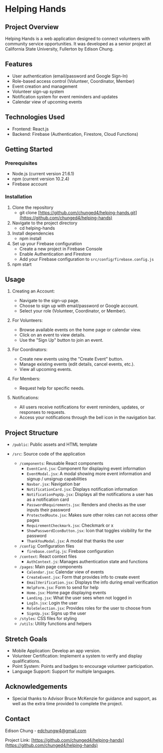 # Helping Hands

## Project Overview

Helping Hands is a web application designed to connect volunteers with community service opportunities. It was developed as a senior project at California State University, Fullerton by Edison Chung.

## Features

-   User authentication (email/password and Google Sign-In)
-   Role-based access control (Volunteer, Coordinator, Member)
-   Event creation and management
-   Volunteer sign-up system
-   Notification system for event reminders and updates
-   Calendar view of upcoming events

## Technologies Used

-   Frontend: React.js
-   Backend: Firebase (Authentication, Firestore, Cloud Functions)

## Getting Started

### Prerequisites

-   Node.js (current version 21.6.1)
-   npm (current version 10.2.4)
-   Firebase account

### Installation

1. Clone the repository
    - git clone [https://github.com/chunged4/helping-hands.git](https://github.com/chunged4/helping-hands)
2. Navigate to the project directory
    - cd helping-hands
3. Install dependencies
    - npm install
4. Set up your Firebase configuration
    - Create a new project in Firebase Console
    - Enable Authentication and Firestore
    - Add your Firebase configuration to `src/config/firebase.config.js`
5. npm start

## Usage

1. Creating an Account:

    - Navigate to the sign-up page.
    - Choose to sign up with email/password or Google account.
    - Select your role (Volunteer, Coordinator, or Member).

2. For Volunteers:

    - Browse available events on the home page or calendar view.
    - Click on an event to view details.
    - Use the "Sign Up" button to join an event.

3. For Coordinators:

    - Create new events using the "Create Event" button.
    - Manage existing events (edit details, cancel events, etc.).
    - View all upcoming events.

4. For Members:

    - Request help for specific needs.

5. Notifications:
    - All users receive notifications for event reminders, updates, or responses to requests.
    - Access your notifications through the bell icon in the navigation bar.

## Project Structure

-   `/public`: Public assets and HTML template
-   `/src`: Source code of the application

    -   `/components`: Reusable React components
        -   `EventCard.jsx`: Component for displaying event information
        -   `EventModal.jsx`: A modal showing more event information and signup / unsignup capabilities
        -   `Navbar.jsx`: Navigation bar
        -   `NotificationCard.jsx`: Displays notification information
        -   `NotificationPopUp.jsx`: Displays all the notifications a user has as a notification card
        -   `PasswordRequirements.jsx`: Renders and checks as the user inputs their password
        -   `ProtectedRoute.jsx`: Makes sure other roles can not access other pages
        -   `RequirementCheckmark.jsx`: Checkmark or x
        -   `ShowPasswordIconButton.jsx`: Icon that toggles visibility for the password
        -   `ThankYouModal.jsx`: A modal that thanks the user
    -   `/config`: Configuration files
        -   `firebase.config.js`: Firebase configuration
    -   `/context`: React context files
        -   `AuthContext.js`: Manages authentication state and functions
    -   `/pages`: Main page components
        -   `Calendar.jsx`: Calendar view of events
        -   `CreateEvent.jsx`: Form that provides info to create event
        -   `EmailVerification.jsx`: Displays the info during email verification
        -   `HelpForm.jsx`: Form to send for help
        -   `Home.jsx`: Home page displaying events
        -   `Landing.jsx`: What the user sees when not logged in
        -   `LogIn.jsx`: Login the user
        -   `RoleSelection.jsx`: Provides roles for the user to choose from
        -   `SignUp.jsx`: Signs up the user
    -   `/styles`: CSS files for styling
    -   `/utils`: Utility functions and helpers

## Stretch Goals

-   Mobile Application: Develop an app version.
-   Volunteer Certification: Implement a system to verify and display qualifications.
-   Point System: Points and badges to encourage volunteer participation.
-   Language Support: Support for multiple languages.

## Acknowledgements

-   Special thanks to Advisor Bruce McKenzie for guidance and support, as well as the extra time provided to complete the project.

## Contact

Edison Chung - edchungw4@gmail.com

Project Link: [https://github.com/chunged4/helping-hands](https://github.com/chunged4/helping-hands)
